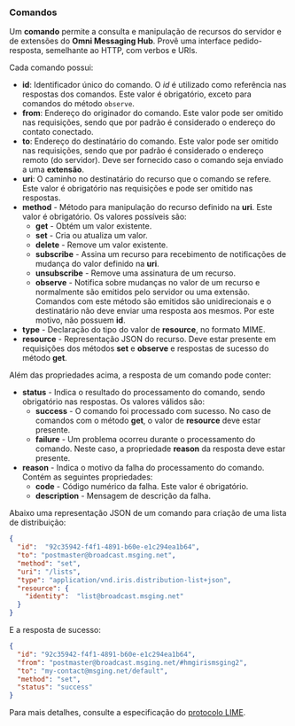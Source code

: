 ### Comandos

Um **comando** permite a consulta e manipulação de recursos do servidor e de extensões do **Omni Messaging Hub**. Provê uma interface pedido-resposta, semelhante ao HTTP, com verbos e URIs. 

Cada comando possui:
- **id**: Identificador único do comando. O *id* é utilizado como referência nas respostas dos comandos. Este valor é obrigatório, exceto para comandos do método `observe`.
- **from**: Endereço do originador do comando. Este valor pode ser omitido nas requisições, sendo que por padrão é considerado o endereço do contato conectado.
- **to**: Endereço do destinatário do comando. Este valor pode ser omitido nas requisições, sendo que por padrão é considerado o endereço remoto (do servidor). Deve ser fornecido caso o comando seja enviado a uma **extensão**.
- **uri**: O caminho no destinatário do recurso que o comando se refere. Este valor é obrigatório nas requisições e pode ser omitido nas respostas. 
- **method** - Método para manipulação do recurso definido na **uri**. Este valor é obrigatório. Os valores possíveis são:
  * **get** - Obtém um valor existente.
  * **set** - Cria ou atualiza um valor.
  * **delete** - Remove um valor existente.
  * **subscribe** - Assina um recurso para recebimento de notificações de mudança do valor definido na **uri**.
  * **unsubscribe** - Remove uma assinatura de um recurso.
  * **observe** - Notifica sobre mudanças no valor de um recurso e normalmente são emitidos pelo servidor ou uma extensão. Comandos com este método são emitidos são unidirecionais e o destinatário não deve enviar uma resposta aos mesmos. Por este motivo, não possuem **id**.
- **type** - Declaração do tipo do valor de **resource**, no formato MIME.
- **resource** - Representação JSON do recurso. Deve estar presente em requisições dos métodos **set** e **observe** e respostas de sucesso do método **get**.

Além das propriedades acima, a resposta de um comando pode conter:
- **status** - Indica o resultado do processamento do comando, sendo obrigatório nas respostas. Os valores válidos são:
  * **success** - O comando foi processado com sucesso. No caso de comandos com o método **get**, o valor de **resource** deve estar presente.
  * **failure** - Um problema ocorreu durante o processamento do comando. Neste caso, a propriedade **reason** da resposta deve estar presente.
- **reason** - Indica o motivo da falha do processamento do comando. Contém as seguintes propriedades:
  * **code** - Código numérico da falha. Este valor é obrigatório.
  * **description** - Mensagem de descrição da falha.
  
Abaixo uma representação JSON de um comando para criação de uma lista de distribuição:

```json
{
  "id":  "92c35942-f4f1-4891-b60e-e1c294ea1b64",
  "to": "postmaster@broadcast.msging.net",
  "method": "set",
  "uri": "/lists",
  "type": "application/vnd.iris.distribution-list+json",
  "resource": {
    "identity":  "list@broadcast.msging.net"
  }
} 
```
E a resposta de sucesso:
```json
{
  "id": "92c35942-f4f1-4891-b60e-e1c294ea1b64",
  "from": "postmaster@broadcast.msging.net/#hmgirismsging2",
  "to": "my-contact@msging.net/default",
  "method": "set",
  "status": "success"
} 
```
  
Para mais detalhes, consulte a especificação do [protocolo LIME](http://limeprotocol.org/index.html#command).
